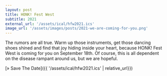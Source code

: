 ```yaml
---
layout: post
title: HONK! Fest West
subtitle: 2021
external_url: '/assets/ical/hfw2021.ics'
image_url: '/assets/images/posts/2021-we-are-coming-for-you.png'
---
```


The rumors are all true. Warm up those instruments, get those dancing shoes shined and find that joy hiding inside your heart, because HONK! Fest West is coming for you on September 18th. Of course, this is all dependent on the disease rampant around us, but we are hopeful.

[» Save The Date]({{ '/assets/ical/hfw2021.ics' | relative_url}})
